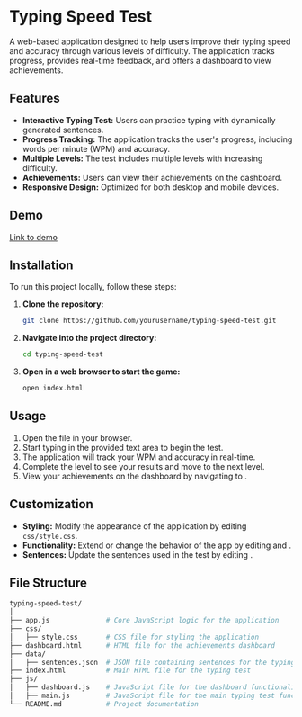 # Typing Speed Test

A web-based application designed to help users improve their typing speed and accuracy through various levels of difficulty. The application tracks progress, provides real-time feedback, and offers a dashboard to view achievements.

## Features

- **Interactive Typing Test:** Users can practice typing with dynamically generated sentences.
- **Progress Tracking:** The application tracks the user's progress, including words per minute (WPM) and accuracy.
- **Multiple Levels:** The test includes multiple levels with increasing difficulty.
- **Achievements:** Users can view their achievements on the dashboard.
- **Responsive Design:** Optimized for both desktop and mobile devices.

## Demo

[Link to demo](https://dzc2s7.csb.app/)

## Installation

To run this project locally, follow these steps:

1. **Clone the repository:**
    ```bash
    git clone https://github.com/yourusername/typing-speed-test.git
    ```

2. **Navigate into the project directory:**
    ```bash
    cd typing-speed-test
    ```

3. **Open  in a web browser to start the game:**
    ```bash
    open index.html
    ```

## Usage

1. Open the  file in your browser.
2. Start typing in the provided text area to begin the test.
3. The application will track your WPM and accuracy in real-time.
4. Complete the level to see your results and move to the next level.
5. View your achievements on the dashboard by navigating to .

## Customization

- **Styling:** Modify the appearance of the application by editing `css/style.css`.
- **Functionality:** Extend or change the behavior of the app by editing  and .
- **Sentences:** Update the sentences used in the test by editing .

## File Structure

```bash
typing-speed-test/
│
├── app.js              # Core JavaScript logic for the application
├── css/
│   ├── style.css       # CSS file for styling the application
├── dashboard.html      # HTML file for the achievements dashboard
├── data/
│   ├── sentences.json  # JSON file containing sentences for the typing test
├── index.html          # Main HTML file for the typing test
├── js/
│   ├── dashboard.js    # JavaScript file for the dashboard functionality
│   ├── main.js         # JavaScript file for the main typing test functionality
└── README.md           # Project documentation
